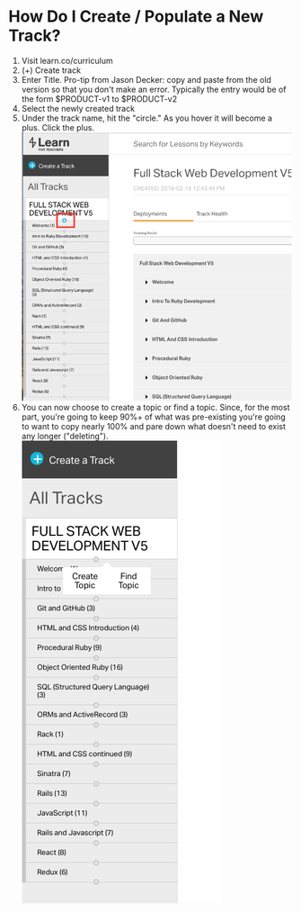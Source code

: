 # How Do I Create / Populate a New Track?

1. Visit learn.co/curriculum
2. (+) Create track
3. Enter Title. Pro-tip from Jason Decker: copy and paste from the old version
   so that you don't make an error. Typically the entry would be of the form
   $PRODUCT-v1 to $PRODUCT-v2
4. Select the newly created track
5. Under the track name, hit the "circle." As you hover it will become a plus.
   Click the plus. ![Select the Plus](./img/topic_find_plus.png)
6. You can now choose to create a topic or find a topic. Since, for the most
   part, you're going to keep 90%+ of what was pre-existing you're going to
   want to copy nearly 100% and pare down what doesn't need to exist any longer
   ("deleting"). ![Add a Topic](./img/topic_add_create_find.png)

